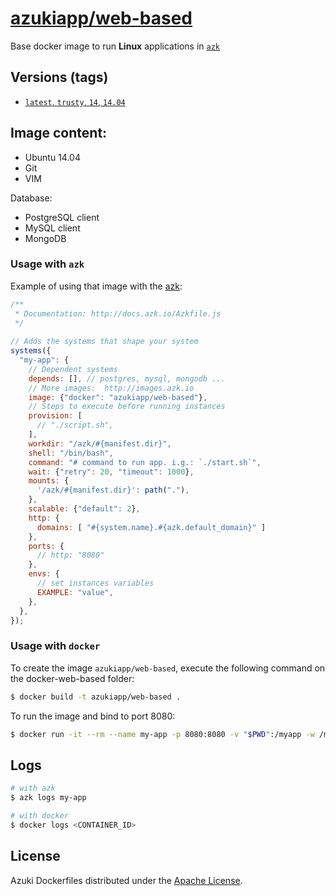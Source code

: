 [azukiapp/web-based](http://images.azk.io/#/web-based)
==================

Base docker image to run **Linux** applications in [`azk`](http://azk.io)

Versions (tags)
---

- [`latest`, `trusty`, `14`, `14.04`](https://github.com/azukiapp/docker-web-based/blob/master/Dockerfile)

Image content:
---

- Ubuntu 14.04
- Git
- VIM

Database:

- PostgreSQL client
- MySQL client
- MongoDB

### Usage with `azk`

Example of using that image with the [azk](http://azk.io):

```js
/**
 * Documentation: http://docs.azk.io/Azkfile.js
 */
 
// Adds the systems that shape your system
systems({
  "my-app": {
    // Dependent systems
    depends: [], // postgres, mysql, mongodb ...
    // More images:  http://images.azk.io
    image: {"docker": "azukiapp/web-based"},
    // Steps to execute before running instances
    provision: [
      // "./script.sh",
    ],
    workdir: "/azk/#{manifest.dir}",
    shell: "/bin/bash",
    command: "# command to run app. i.g.: `./start.sh`",
    wait: {"retry": 20, "timeout": 1000},
    mounts: {
      '/azk/#{manifest.dir}': path("."),
    },
    scalable: {"default": 2},
    http: {
      domains: [ "#{system.name}.#{azk.default_domain}" ]
    },
    ports: {
      // http: "8080"
    },
    envs: {
      // set instances variables
      EXAMPLE: "value",
    },
  },
});
```


### Usage with `docker`

To create the image `azukiapp/web-based`, execute the following command on the docker-web-based folder:

```sh
$ docker build -t azukiapp/web-based .
```

To run the image and bind to port 8080:

```sh
$ docker run -it --rm --name my-app -p 8080:8080 -v "$PWD":/myapp -w /myapp azukiapp/web-based script.sh
```

Logs
---

```sh
# with azk
$ azk logs my-app

# with docker
$ docker logs <CONTAINER_ID>
```

## License

Azuki Dockerfiles distributed under the [Apache License](https://github.com/azukiapp/dockerfiles/blob/master/LICENSE).
